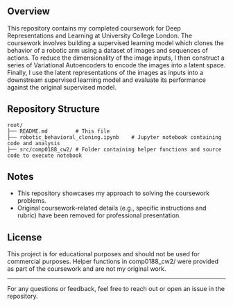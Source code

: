 ## Overview
This repository contains my completed coursework for Deep Representations and Learning at University College London. The coursework involves building a supervised learning model which clones the behavior of a robotic arm using a dataset of images and sequences of actions. To reduce the dimensionality of the image inputs, I then construct a series of Variational Autoencoders to encode the images into a latent space. Finally, I use the latent representations of the images as inputs into a downstream supervised learning model and evaluate its performance against the original supervised model. 

## Repository Structure
```
root/
├── README.md         # This file
├── robotic_behavioral_cloning.ipynb    # Jupyter notebook containing code and analysis
├── src/comp0188_cw2/ # Folder containing helper functions and source code to execute notebook
```
## Notes
- This repository showcases my approach to solving the coursework problems.
- Original coursework-related details (e.g., specific instructions and rubric) have been removed for professional presentation.
  
## License
This project is for educational purposes and should not be used for commercial purposes. Helper functions in comp0188_cw2/ were provided as part of the coursework and are not my original work.

---

For any questions or feedback, feel free to reach out or open an issue in the repository.
